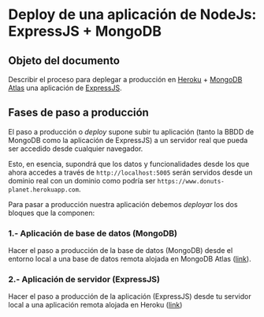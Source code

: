 # Deploy de una aplicación de NodeJs: ExpressJS + MongoDB 

## Objeto del documento

Describir el proceso para deplegar a producción en [Heroku](https://www.heroku.com/) + [MongoDB Atlas](https://www.mongodb.com/cloud/atlas) una aplicación de [ExpressJS](https://expressjs.com/).

## Fases de paso a producción

El paso a producción o _deploy_ supone subir tu aplicación (tanto la BBDD de MongoDB como la aplicación de ExpressJS) a un servidor real que pueda ser accedido desde cualquier navegador. 

Esto, en esencia, supondrá que los datos y funcionalidades desde los que ahora accedes a través de `http://localhost:5005` serán servidos desde un dominio real con un dominio como podría ser `https://www.donuts-planet.herokuapp.com`.

Para pasar a producción nuestra aplicación debemos _deployar_ los dos bloques que la componen:

### **1.- Aplicación de base de datos (MongoDB)**
Hacer el paso a producción de la base de datos (MongoDB) desde el entorno local a una base de datos remota alojada en MongoDB Atlas ([link](https://github.com/german-alvarez-dev/express-deploy-docs/blob/main/database-deploy.md)).
  
### **2.- Aplicación de servidor (ExpressJS)**
Hacer el paso a producción de la aplicación (ExpressJS) desde tu servidor local a una aplicación remota alojada en Heroku ([link](https://github.com/german-alvarez-dev/express-deploy-docs/blob/main/application-deploy.md))
